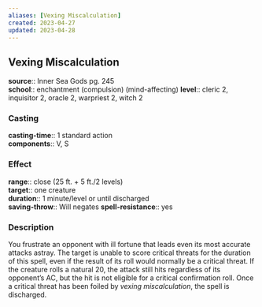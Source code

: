 ```yaml
---
aliases: [Vexing Miscalculation]
created: 2023-04-27
updated: 2023-04-28
---
```


## Vexing Miscalculation

**source**:: Inner Sea Gods pg. 245  
**school**:: enchantment (compulsion) (mind-affecting)
**level**:: cleric 2, inquisitor 2, oracle 2, warpriest 2, witch 2

### Casting

**casting-time**:: 1 standard action  
**components**:: V, S

### Effect

**range**:: close (25 ft. + 5 ft./2 levels)  
**target**:: one creature  
**duration**:: 1 minute/level or until discharged  
**saving-throw**:: Will negates
**spell-resistance**:: yes

### Description

You frustrate an opponent with ill fortune that leads even its most accurate attacks astray. The target is unable to score critical threats for the duration of this spell, even if the result of its roll would normally be a critical threat. If the creature rolls a natural 20, the attack still hits regardless of its opponent’s AC, but the hit is not eligible for a critical confirmation roll. Once a critical threat has been foiled by *vexing miscalculation*, the spell is discharged.
